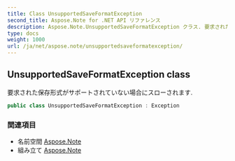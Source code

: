 ```yaml
---
title: Class UnsupportedSaveFormatException
second_title: Aspose.Note for .NET API リファレンス
description: Aspose.Note.UnsupportedSaveFormatException クラス. 要求された保存形式がサポートされていない場合にスローされます.
type: docs
weight: 1000
url: /ja/net/aspose.note/unsupportedsaveformatexception/
---
```

## UnsupportedSaveFormatException class

要求された保存形式がサポートされていない場合にスローされます.

```csharp
public class UnsupportedSaveFormatException : Exception
```

### 関連項目

* 名前空間 [Aspose.Note](../../aspose.note/)
* 組み立て [Aspose.Note](../../)



